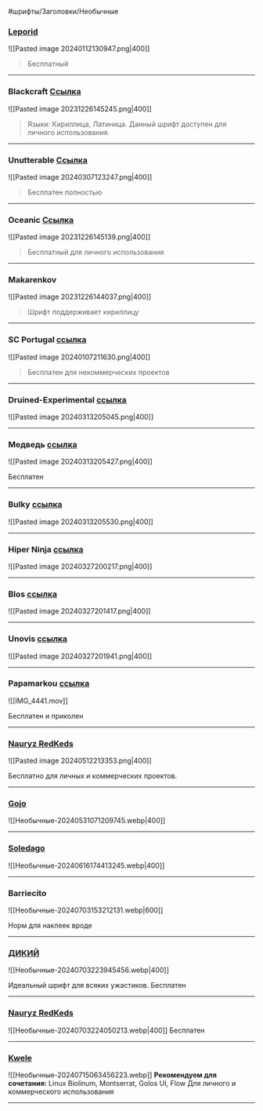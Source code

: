 #шрифты/Заголовки/Необычные

### [Leporid](https://t.me/black_klondike/584)

![[Pasted image 20240112130947.png|400]]

> Бесплатный

---

### Blackcraft [Ссылка](https://ggbot.itch.io/blackcraft-font)

![[Pasted image 20231226145245.png|400]]

> Языки: Кириллица, Латиница.
 Данный шрифт доступен для личного использования.

---

### Unutterable [Ссылка](https://t.me/black_klondike/627)

![[Pasted image 20240307123247.png|400]]

> Бесплатен полностью
> 
----

### Oceanic [Ссылка](https://t.me/shriftach_archive/358)

![[Pasted image 20231226145139.png|400]]

> Бесплатный для личного использования

-----

### Makarenkov

![[Pasted image 20231226144037.png|400]]

> Шрифт поддерживает кириллицу

------

### SC Portugal [ссылка](https://t.me/wtfontstore/692)

![[Pasted image 20240107211630.png|400]]

> Бесплатен для некоммерческих проектов

---

### Druined-Experimental [ссылка](https://t.me/FilesDepo/568)

![[Pasted image 20240313205045.png|400]]

----

### Медведь [ссылка](https://t.me/wtfontstore/759)

![[Pasted image 20240313205427.png|400]]

Бесплатен

---

### Bulky [ссылка](https://t.me/wtfontstore/755)

![[Pasted image 20240313205530.png|400]]

---

### Hiper Ninja [ссылка](https://t.me/shriftach_archive/492)

![[Pasted image 20240327200217.png|400]]

---

### Blos [ссылка](https://t.me/fontdisk/389)

![[Pasted image 20240327201417.png|400]]

---

### Unovis [ссылка](https://t.me/wtfontstore/767)

![[Pasted image 20240327201941.png|400]]

---

### Papamarkou [ссылка](https://t.me/c/2034718583/552)

![[IMG_4441.mov]]

Бесплатен и приколен

---

### [Nauryz RedKeds](https://t.me/black_klondike/672)

![[Pasted image 20240512213353.png|400]]

Бесплатно для личных и коммерческих проектов.

----

### [Gojo](https://t.me/DT_Files/1559)

![[Необычные-20240531071209745.webp|400]]

---

### [Soledago](https://t.me/black_klondike/699)

![[Необычные-20240616174413245.webp|400]]

---

### Barriecito

![[Необычные-20240703153212131.webp|600]]

Норм для наклеек вроде

---

### [ДИКИЙ](https://t.me/fontdisk/420)

![[Необычные-20240703223945456.webp|400]]

Идеальный шрифт для всяких ужастиков. Бесплатен

---

### [Nauryz RedKeds](https://fontesk.com/nauryz-redkeds/)

![[Необычные-20240703224050213.webp|400]]
Бесплатен

---

### [Kwele](https://t.me/shriftarchive/427)

![[Необычные-20240715063456223.webp]]
**Рекомендуем для сочетания:**
Linux Biolinum, Montserrat, Golos UI, Flow
Для личного и коммерческого использования

---

